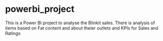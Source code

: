 # powerbi_project
This is a Power BI project to analyse the Blinkit sales. There is analysis of items based on Fat content and about theier outlets and KPIs for Sales and Ratings
